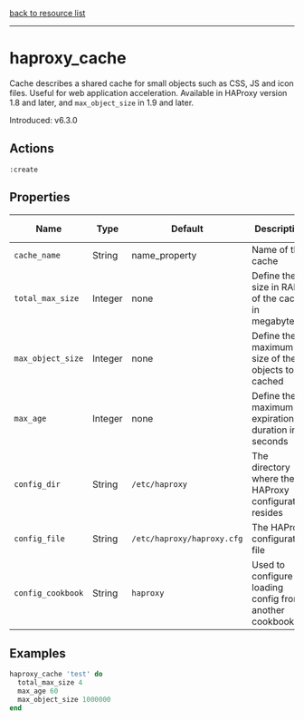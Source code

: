 [back to resource list](https://github.com/sous-chefs/haproxy#resources)

---

# haproxy_cache

Cache describes a shared cache for small objects such as CSS, JS and icon files. Useful for web application acceleration. Available in HAProxy version 1.8 and later, and `max_object_size` in 1.9 and later.

Introduced: v6.3.0

## Actions

`:create`

## Properties

| Name | Type |  Default | Description | Allowed Values
| -- | -- | -- | -- | -- |
| `cache_name` | String | name_property | Name of the cache |
| `total_max_size` | Integer | none | Define the size in RAM of the cache in megabytes |
| `max_object_size` |  Integer | none | Define the maximum size of the objects to be cached |
| `max_age` | Integer | none | Define the maximum expiration duration in seconds |
| `config_dir` |  String | `/etc/haproxy` | The directory where the HAProxy configuration resides | Valid directory
| `config_file` |  String | `/etc/haproxy/haproxy.cfg` | The HAProxy configuration file | Valid file name
| `config_cookbook` |  String | `haproxy` | Used to configure loading config from another cookbook

## Examples

```ruby
haproxy_cache 'test' do
  total_max_size 4
  max_age 60
  max_object_size 1000000
end
```
